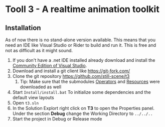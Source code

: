 # Tooll 3 - A realtime animation toolkit



## Installation

As of now there is no stand-alone version available. This means that you need an IDE like Visual Studio or Rider to build and run it. This is free and not as difficult as it might sound.

1. If you don't have a .net IDE installed already download and install the [Community Edition of Visual Studio](https://visualstudio.microsoft.com/downloads/). 
2. Download and install a git client like https://git-fork.com/
3. Clone the git repository https://github.com/still-scene/t3
   1. Tip: Make sure that the submodules [Operators](https://github.com/still-scene/Operators) and [Resources](https://github.com/still-scene/Resources) were downloaded as well
4. Start `Install/install.bat` To initialize some dependencies and the default view layouts
5. Open `t3.sln`
6. In the Solution Explort right click on **T3** to open the Properties panel. Under the section **Debug** change the Working Directory to `../../..`
7. Start the project in Debug or Release mode







